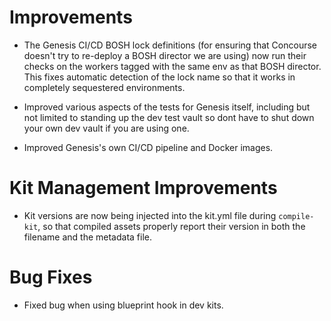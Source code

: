 # Improvements

- The Genesis CI/CD BOSH lock definitions (for ensuring that Concourse doesn't
  try to re-deploy a BOSH director we are using) now run their checks on the
  workers tagged with the same env as that BOSH director.  This fixes
  automatic detection of the lock name so that it works in completely
  sequestered environments.

- Improved various aspects of the tests for Genesis itself, including but not
  limited to standing up the dev test vault so dont have to shut down your own
  dev vault if you are using one.

- Improved Genesis's own CI/CD pipeline and Docker images.

# Kit Management Improvements

- Kit versions are now being injected into the kit.yml file during
  `compile-kit`, so that compiled assets properly report their version in both
  the filename and the metadata file.

# Bug Fixes

- Fixed bug when using blueprint hook in dev kits.
